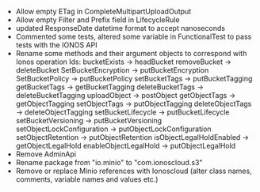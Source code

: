 * Allow empty ETag in CompleteMultipartUploadOutput
* Allow empty Filter and Prefix field in LifecycleRule
* updated ResponseDate datetime format to accept nanoseconds
* Commented some tests, altered some variable in FunctionalTest to pass tests with the IONOS API
* Rename some methods and their argument objects to correspond with Ionos operation Ids:
    bucketExists -> headBucket
    removeBucket -> deleteBucket
    SetBucketEncryption -> putBucketEncryption
    SetBucketPolicy -> putBucketPolicy
    setBucketTags -> putBucketTagging
    getBucketTags -> getBucketTagging
    deleteBucketTags -> deleteBucketTagging
    uploadObject -> postObject
    getObjectTags -> getObjectTagging
    setObjectTags -> putObjectTagging
    deleteObjectTags -> deleteObjectTagging
    setBucketLifecycle -> putBucketLifecycle
    setBucketVersioning -> putBucketVersioning
    setObjectLockConfiguration -> putObjectLockConfiguration
    setObjectRetention -> putObjectRetention
    isObjectLegalHoldEnabled -> getObjectLegalHold
    enableObjectLegalHold -> putObjectLegalHold
* Remove AdminApi
* Rename package from "io.minio" to "com.ionoscloud.s3"
* Remove or replace Minio references with Ionoscloud (alter class names, comments, variable names and values etc.)
